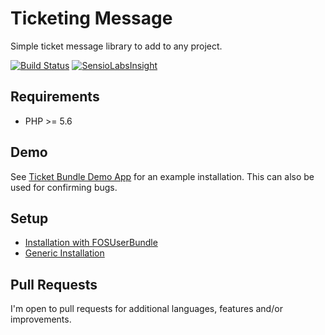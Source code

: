 # Ticketing Message

Simple ticket message library to add to any project.

[![Build Status](https://travis-ci.org/hackzilla/ticket-message.svg?branch=master)](https://travis-ci.org/hackzilla/ticket-message)
[![SensioLabsInsight](https://insight.sensiolabs.com/projects/c99aff06-302a-4628-86f0-b794aea06b7e/mini.png)](https://insight.sensiolabs.com/projects/c99aff06-302a-4628-86f0-b794aea06b7e)

## Requirements

* PHP >= 5.6


## Demo

See [Ticket Bundle Demo App](https://github.com/hackzilla/TicketBundleDemoApp) for an example installation.  This can also be used for confirming bugs.


## Setup

* [Installation with FOSUserBundle](Resources/doc/setup/fosuserbundle.md)
* [Generic Installation](Resources/doc/setup/other.md)



## Pull Requests

I'm open to pull requests for additional languages, features and/or improvements.
